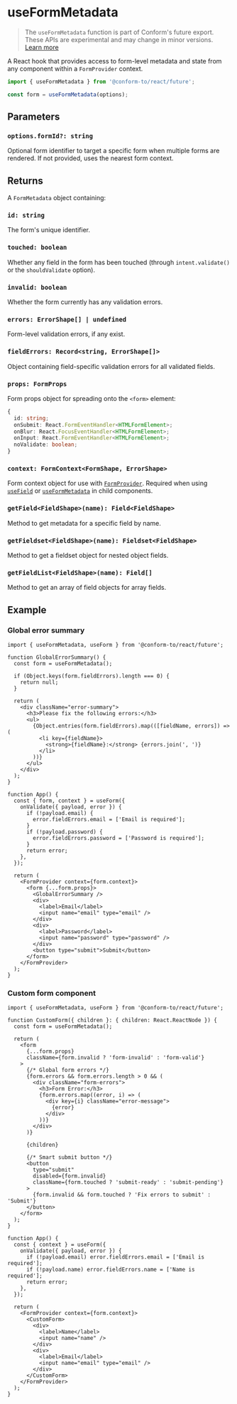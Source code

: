 # useFormMetadata

> The `useFormMetadata` function is part of Conform's future export. These APIs are experimental and may change in minor versions. [Learn more](https://github.com/edmundhung/conform/discussions/954)

A React hook that provides access to form-level metadata and state from any component within a `FormProvider` context.

```ts
import { useFormMetadata } from '@conform-to/react/future';

const form = useFormMetadata(options);
```

## Parameters

### `options.formId?: string`

Optional form identifier to target a specific form when multiple forms are rendered. If not provided, uses the nearest form context.

## Returns

A `FormMetadata` object containing:

### `id: string`

The form's unique identifier.

### `touched: boolean`

Whether any field in the form has been touched (through `intent.validate()` or the `shouldValidate` option).

### `invalid: boolean`

Whether the form currently has any validation errors.

### `errors: ErrorShape[] | undefined`

Form-level validation errors, if any exist.

### `fieldErrors: Record<string, ErrorShape[]>`

Object containing field-specific validation errors for all validated fields.

### `props: FormProps`

Form props object for spreading onto the `<form>` element:

```ts
{
  id: string;
  onSubmit: React.FormEventHandler<HTMLFormElement>;
  onBlur: React.FocusEventHandler<HTMLFormElement>;
  onInput: React.FormEventHandler<HTMLFormElement>;
  noValidate: boolean;
}
```

### `context: FormContext<FormShape, ErrorShape>`

Form context object for use with [`FormProvider`](./FormProvider.md). Required when using [`useField`](./useField.md) or [`useFormMetadata`](./useFormMetadata.md) in child components.

### `getField<FieldShape>(name): Field<FieldShape>`

Method to get metadata for a specific field by name.

### `getFieldset<FieldShape>(name): Fieldset<FieldShape>`

Method to get a fieldset object for nested object fields.

### `getFieldList<FieldShape>(name): Field[]`

Method to get an array of field objects for array fields.

## Example

### Global error summary

```tsx
import { useFormMetadata, useForm } from '@conform-to/react/future';

function GlobalErrorSummary() {
  const form = useFormMetadata();

  if (Object.keys(form.fieldErrors).length === 0) {
    return null;
  }

  return (
    <div className="error-summary">
      <h3>Please fix the following errors:</h3>
      <ul>
        {Object.entries(form.fieldErrors).map(([fieldName, errors]) => (
          <li key={fieldName}>
            <strong>{fieldName}:</strong> {errors.join(', ')}
          </li>
        ))}
      </ul>
    </div>
  );
}

function App() {
  const { form, context } = useForm({
    onValidate({ payload, error }) {
      if (!payload.email) {
        error.fieldErrors.email = ['Email is required'];
      }
      if (!payload.password) {
        error.fieldErrors.password = ['Password is required'];
      }
      return error;
    },
  });

  return (
    <FormProvider context={form.context}>
      <form {...form.props}>
        <GlobalErrorSummary />
        <div>
          <label>Email</label>
          <input name="email" type="email" />
        </div>
        <div>
          <label>Password</label>
          <input name="password" type="password" />
        </div>
        <button type="submit">Submit</button>
      </form>
    </FormProvider>
  );
}
```

### Custom form component

```tsx
import { useFormMetadata, useForm } from '@conform-to/react/future';

function CustomForm({ children }: { children: React.ReactNode }) {
  const form = useFormMetadata();

  return (
    <form
      {...form.props}
      className={form.invalid ? 'form-invalid' : 'form-valid'}
    >
      {/* Global form errors */}
      {form.errors && form.errors.length > 0 && (
        <div className="form-errors">
          <h3>Form Error:</h3>
          {form.errors.map((error, i) => (
            <div key={i} className="error-message">
              {error}
            </div>
          ))}
        </div>
      )}

      {children}

      {/* Smart submit button */}
      <button
        type="submit"
        disabled={form.invalid}
        className={form.touched ? 'submit-ready' : 'submit-pending'}
      >
        {form.invalid && form.touched ? 'Fix errors to submit' : 'Submit'}
      </button>
    </form>
  );
}

function App() {
  const { context } = useForm({
    onValidate({ payload, error }) {
      if (!payload.email) error.fieldErrors.email = ['Email is required'];
      if (!payload.name) error.fieldErrors.name = ['Name is required'];
      return error;
    },
  });

  return (
    <FormProvider context={form.context}>
      <CustomForm>
        <div>
          <label>Name</label>
          <input name="name" />
        </div>
        <div>
          <label>Email</label>
          <input name="email" type="email" />
        </div>
      </CustomForm>
    </FormProvider>
  );
}
```
